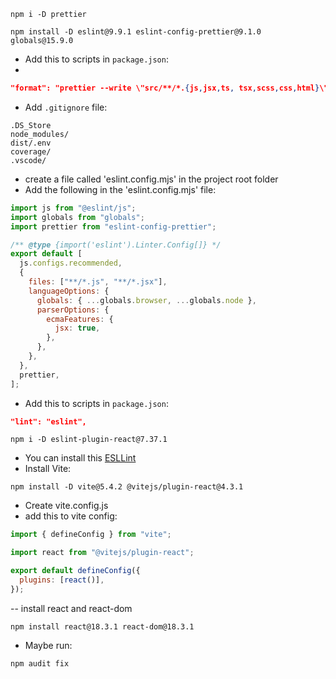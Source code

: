 ```
npm i -D prettier
```

```
npm install -D eslint@9.9.1 eslint-config-prettier@9.1.0 globals@15.9.0
```

- Add this to scripts in `package.json`:
-

```json
"format": "prettier --write \"src/**/*.{js,jsx,ts, tsx,scss,css,html}\""
```

- Add `.gitignore` file:

```
.DS_Store
node_modules/
dist/.env
coverage/
.vscode/

```

- create a file called 'eslint.config.mjs' in the project root folder
- Add the following in the 'eslint.config.mjs' file:

```js
import js from "@eslint/js";
import globals from "globals";
import prettier from "eslint-config-prettier";

/** @type {import('eslint').Linter.Config[]} */
export default [
  js.configs.recommended,
  {
    files: ["**/*.js", "**/*.jsx"],
    languageOptions: {
      globals: { ...globals.browser, ...globals.node },
      parserOptions: {
        ecmaFeatures: {
          jsx: true,
        },
      },
    },
  },
  prettier,
];
```

- Add this to scripts in `package.json`:

```json
"lint": "eslint",
```

```
npm i -D eslint-plugin-react@7.37.1
```

- You can install this [ESLLint](https://marketplace.visualstudio.com/items?itemName=dbaeumer.vscode-eslint)
- Install Vite:

```
npm install -D vite@5.4.2 @vitejs/plugin-react@4.3.1
```

- Create vite.config.js
- add this to vite config:

```js
import { defineConfig } from "vite";

import react from "@vitejs/plugin-react";

export default defineConfig({
  plugins: [react()],
});
```

-- install react and react-dom

```
npm install react@18.3.1 react-dom@18.3.1
```

- Maybe run:

```
npm audit fix
```
